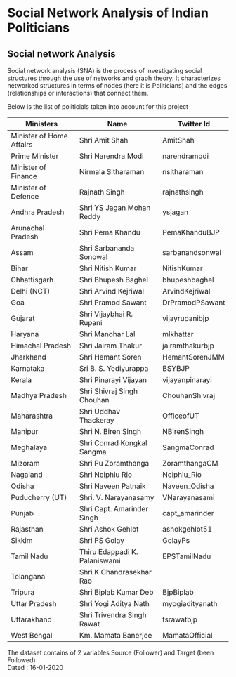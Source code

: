 # Social Network Analysis of Indian Politicians

## Social network Analysis

Social network analysis (SNA) is the process of investigating social structures through the use of networks and graph theory. It characterizes networked structures in terms of nodes (here it is Politicians) and the edges (relationships or interactions) that connect them.

Below is the list of politicials taken into account for this project

| Ministers                | Name                          | Twitter Id      |
|--------------------------|-------------------------------|-----------------|
| Minister of Home Affairs | Shri Amit Shah                | AmitShah        |
| Prime Minister           | Shri Narendra Modi            | narendramodi    |
| Minister of Finance      | Nirmala Sitharaman            | nsitharaman     |
| Minister of Defence      | Rajnath Singh                 | rajnathsingh    |
| Andhra Pradesh           | Shri YS Jagan Mohan Reddy     | ysjagan         |
| Arunachal Pradesh        | Shri Pema Khandu              | PemaKhanduBJP   |
| Assam                    | Shri Sarbananda Sonowal       | sarbanandsonwal |
| Bihar                    | Shri Nitish Kumar             | NitishKumar     |
| Chhattisgarh             | Shri Bhupesh Baghel           | bhupeshbaghel   |
| Delhi (NCT)              | Shri Arvind Kejriwal          | ArvindKejriwal  |
| Goa                      | Shri Pramod Sawant            | DrPramodPSawant |
| Gujarat                  | Shri Vijaybhai R. Rupani      | vijayrupanibjp  |
| Haryana                  | Shri Manohar Lal              | mlkhattar       |
| Himachal Pradesh         | Shri Jairam Thakur            | jairamthakurbjp |
| Jharkhand                | Shri Hemant Soren             | HemantSorenJMM  |
| Karnataka                | Sri B. S. Yediyurappa         | BSYBJP          |
| Kerala                   | Shri Pinarayi Vijayan         | vijayanpinarayi |
| Madhya Pradesh           | Shri Shivraj Singh Chouhan    | ChouhanShivraj  |
| Maharashtra              | Shri Uddhav Thackeray         | OfficeofUT      |
| Manipur                  | Shri N. Biren Singh           | NBirenSingh     |
| Meghalaya                | Shri Conrad Kongkal Sangma    | SangmaConrad    |
| Mizoram                  | Shri Pu Zoramthanga           | ZoramthangaCM   |
| Nagaland                 | Shri Neiphiu Rio              | Neiphiu_Rio     |
| Odisha                   | Shri Naveen Patnaik           | Naveen_Odisha   |
| Puducherry (UT)          | Shri. V. Narayanasamy         | VNarayanasami   |
| Punjab                   | Shri Capt. Amarinder Singh    | capt_amarinder  |
| Rajasthan                | Shri Ashok Gehlot             | ashokgehlot51   |
| Sikkim                   | Shri PS Golay                 | GolayPs         |
| Tamil Nadu               | Thiru Edappadi K. Palaniswami | EPSTamilNadu    |
| Telangana                | Shri K Chandrasekhar Rao      |                 |
| Tripura                  | Shri Biplab Kumar Deb         | BjpBiplab       |
| Uttar Pradesh            | Shri Yogi Aditya Nath         | myogiadityanath |
| Uttarakhand              | Shri Trivendra Singh Rawat    | tsrawatbjp      |
| West Bengal              | Km. Mamata Banerjee           | MamataOfficial  |

The dataset contains of 2 variables Source (Follower) and Target (been Followed) <br>
Dated : 16-01-2020
